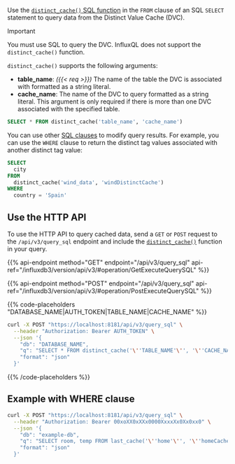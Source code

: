 
Use the [`distinct_cache()` SQL function](/influxdb3/version/reference/sql/functions/cache/#distinct_cache)
in the `FROM` clause of an SQL `SELECT` statement to query data from the
Distinct Value Cache (DVC).

> [!Important]
> You must use SQL to query the DVC.
> InfluxQL does not support the `distinct_cache()` function.

`distinct_cache()` supports the following arguments:

- **table_name**: _({{< req >}})_ The name of the table the DVC is associated with
  formatted as a string literal.
- **cache_name**: The name of the DVC to query formatted as a string literal.
  This argument is only required if there is more than one DVC associated with
  the specified table.

```sql
SELECT * FROM distinct_cache('table_name', 'cache_name')
```

You can use other [SQL clauses](/influxdb3/version/reference/sql/#statements-and-clauses)
to modify query results. For example, you can use the `WHERE` clause to return
the distinct tag values associated with another distinct tag value:

```sql
SELECT
  city
FROM
  distinct_cache('wind_data', 'windDistinctCache')
WHERE
  country = 'Spain'
```

## Use the HTTP API

To use the HTTP API to query cached data, send a `GET` or `POST` request to the `/api/v3/query_sql` endpoint and include the [`distinct_cache()`](/influxdb3/version/reference/sql/functions/cache/#distinct_cache) function in your query.

{{% api-endpoint method="GET" endpoint="/api/v3/query_sql" api-ref="/influxdb3/version/api/v3/#operation/GetExecuteQuerySQL" %}}

{{% api-endpoint method="POST" endpoint="/api/v3/query_sql" api-ref="/influxdb3/version/api/v3/#operation/PostExecuteQuerySQL" %}}

{{% code-placeholders "DATABASE_NAME|AUTH_TOKEN|TABLE_NAME|CACHE_NAME" %}}

```bash
curl -X POST "https://localhost:8181/api/v3/query_sql" \
  --header "Authorization: Bearer AUTH_TOKEN" \
  --json '{
    "db": "DATABASE_NAME",
    "q": "SELECT * FROM distinct_cache('\''TABLE_NAME'\'', '\''CACHE_NAME'\'')",
    "format": "json"
  }'
```

{{% /code-placeholders %}}

## Example with WHERE clause

```bash
curl -X POST "https://localhost:8181/api/v3/query_sql" \
  --header "Authorization: Bearer 00xoXX0xXXx0000XxxxXx0Xx0xx0" \
  --json '{
    "db": "example-db",
    "q": "SELECT room, temp FROM last_cache('\''home'\'', '\''homeCache'\'') WHERE room = '\''Kitchen'\''",
    "format": "json"
  }'
```
